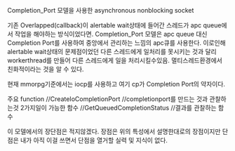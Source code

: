 Completion_Port 모델을 사용한 asynchronous nonblocking socket

기존 Overlapped(callback)이 alertable wait상태에 들어간 스레드가 apc queue에서 작업을 해야하는 방식이었다면.
Completion_Port 모델은 apc queue 대신  Completion Port를 사용하여 중앙에서 관리하는 느낌의 apc큐를 사용한다.
이로인해 alertable wait상태의 문제점이었던 다른 스레드에게 일처리를 못시키는 것과 달리 workerthread를 만들어 다른 스레드에게 일을 처리시킬수있음.
멀티스레드환경에서 친화적이라는 것을 알 수 있다.

현재 mmorpg기준에서는 iocp를 사용하고 여기 cp가 Completion Port의 약자이다.

주요 function
//CreateIoCompletionPort //completionport를 만드는 것과 관찰하는것 2가지일이 가능한 함수
//GetQueuedCompletionStatus //결과를 관찰하는 함수

이 모델에서의 장단점은 적지않겠다.
장점은 위의 특성에서 설명한대로의 장점이지만 단점은 내가 아직 이걸 쓰면서 단점을 열거할 실력 및 지식이 없다.

